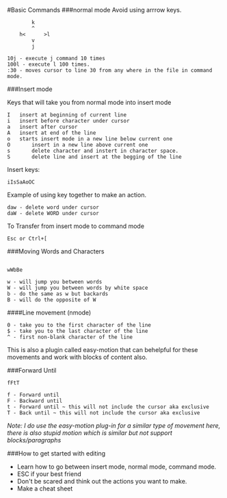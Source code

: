 #Basic Commands
###normal mode
Avoid using arrrow keys.

```
        k
        ^
    h<      >l
        v
        j

```


```
10j - execute j command 10 times
100l - execute l 100 times.
:30 - moves cursor to line 30 from any where in the file in command mode.

```
###Insert mode

Keys that will take you from normal mode into insert mode

```
I	insert at beginning of current line
i	insert before character under cursor
a	insert after cursor
A	insert at end of the line
o	starts insert mode in a new line below current one
O       insert in a new line above current one
s       delete character and instert in character space.
S       delete line and insert at the begging of the line
```
Insert keys:
```
iIsSaAoOC
```

Example of using key together to make an action.
```
daw - delete word under cursor
daW - delete WORD under cursor
```

To Transfer from insert mode to command mode
```
Esc or Ctrl+[
```

###Moving Words and Characters

```

wWbBe

w - will jump you between words
W - will jump you between words by white space
b - do the same as w but backards
B - will do the opposite of W

```

####Line movement (nmode)

```
0 - take you to the first character of the line
$ - take you to the last character of the line
^ - first non-blank character of the line
```
This is also a plugin called easy-motion that can behelpful for these movements and work with blocks of content also.


###Forward Until 

```
fFtT

f - Forward until 
F - Backward until
t - Forward until ~ this will not include the cursor aka exclusive
T - Back until ~ this will not include the cursor aka exclusive

```
*Note: I do use the easy-motion plug-in for a similar type of movement here, there is also stupid motion which is similar but not support blocks/paragraphs*

###How to get started with editing

* Learn how to go between insert mode, normal mode, command mode.
* ESC if your best friend
* Don't be scared and think out the actions you want to make.
* Make a cheat sheet



